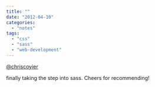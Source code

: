 ```yaml
---
title: ""
date: "2012-04-10"
categories: 
  - "notes"
tags: 
  - "css"
  - "sass"
  - "web-development"
---
```


[@chriscoyier](https://twitter.com/chriscoyier)

finally taking the step into sass. Cheers for recommending!
